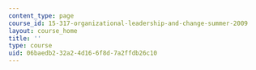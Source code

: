 ```yaml
---
content_type: page
course_id: 15-317-organizational-leadership-and-change-summer-2009
layout: course_home
title: ''
type: course
uid: 06baedb2-32a2-4d16-6f8d-7a2ffdb26c10
---
```

